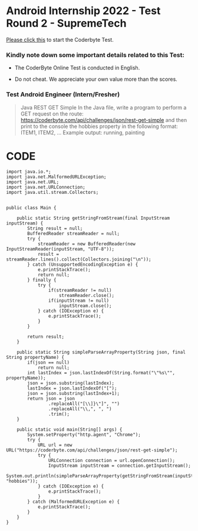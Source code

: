 # Android Internship 2022 - Test Round 2 - SupremeTech

[Please click this](https://coderbyte.com/sl-candidate?promo=supremetechcoltd-j377u:algorithm-assessment-1vp6bd6z2l) to start the Coderbyte Test.

### Kindly note down some important details related to this Test:

- The CoderByte Online Test is conducted in English.

- Do not cheat. We appreciate your own value more than the scores.

### Test Android Engineer (Intern/Fresher)
>Java REST GET Simple
In the Java file, write a program to perform a GET request on the route: 
https://coderbyte.com/api/challenges/json/rest-get-simple
and then print to the console the hobbies property in the following format:
ITEM1, ITEM2, ...
Example output:
running, painting

# CODE
```
import java.io.*;
import java.net.MalformedURLException;
import java.net.URL;
import java.net.URLConnection;
import java.util.stream.Collectors;


public class Main {

    public static String getStringFromStream(final InputStream inputStream) {
        String result = null;
        BufferedReader streamReader = null;
        try {
            streamReader = new BufferedReader(new InputStreamReader(inputStream, "UTF-8"));
            result = streamReader.lines().collect(Collectors.joining("\n"));
        } catch (UnsupportedEncodingException e) {
            e.printStackTrace();
            return null;
        } finally {
            try {
                if(streamReader != null) 
                    streamReader.close();
                if(inputStream != null)
                    inputStream.close();
            } catch (IOException e) {
                e.printStackTrace();
            }
        }

        return result;
    }

    public static String simpleParseArrayProperty(String json, final String propertyName) {
        if(json == null)
            return null;
        int lastIndex = json.lastIndexOf(String.format("\"%s\"", propertyName));
        json = json.substring(lastIndex);
        lastIndex = json.lastIndexOf("[");
        json = json.substring(lastIndex+1);
        return json = json
                .replaceAll("[\\]}\"]", "")
                .replaceAll("\\,", ", ")
                .trim();
    }

    public static void main(String[] args) {
        System.setProperty("http.agent", "Chrome");
        try {
            URL url = new URL("https://coderbyte.com/api/challenges/json/rest-get-simple");
            try {
                URLConnection connection = url.openConnection();
                InputStream inputStream = connection.getInputStream();
                System.out.println(simpleParseArrayProperty(getStringFromStream(inputStream), "hobbies"));
            } catch (IOException e) {
                e.printStackTrace();
            }
        } catch (MalformedURLException e) {
            e.printStackTrace();
        }
    }
}
```

